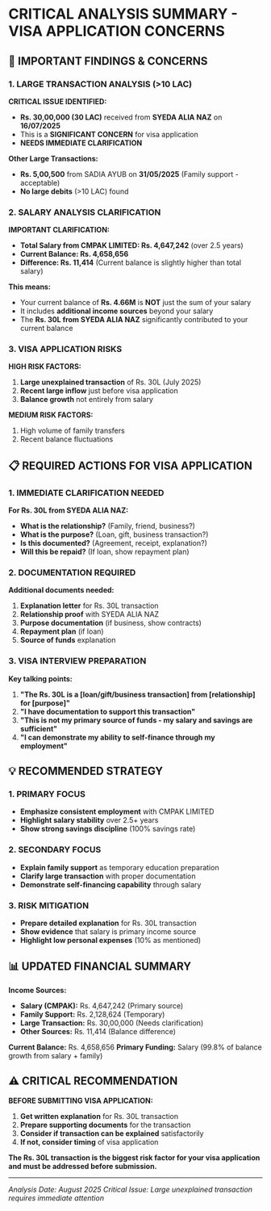 # CRITICAL ANALYSIS SUMMARY - VISA APPLICATION CONCERNS

## 🚨 IMPORTANT FINDINGS & CONCERNS

### 1. LARGE TRANSACTION ANALYSIS (>10 LAC)

**CRITICAL ISSUE IDENTIFIED:**
- **Rs. 30,00,000 (30 LAC)** received from **SYEDA ALIA NAZ** on **16/07/2025**
- This is a **SIGNIFICANT CONCERN** for visa application
- **NEEDS IMMEDIATE CLARIFICATION**

**Other Large Transactions:**
- **Rs. 5,00,500** from SADIA AYUB on **31/05/2025** (Family support - acceptable)
- **No large debits** (>10 LAC) found

### 2. SALARY ANALYSIS CLARIFICATION

**IMPORTANT CLARIFICATION:**
- **Total Salary from CMPAK LIMITED: Rs. 4,647,242** (over 2.5 years)
- **Current Balance: Rs. 4,658,656**
- **Difference: Rs. 11,414** (Current balance is slightly higher than total salary)

**This means:**
- Your current balance of **Rs. 4.66M** is **NOT** just the sum of your salary
- It includes **additional income sources** beyond your salary
- The **Rs. 30L from SYEDA ALIA NAZ** significantly contributed to your current balance

### 3. VISA APPLICATION RISKS

**HIGH RISK FACTORS:**
1. **Large unexplained transaction** of Rs. 30L (July 2025)
2. **Recent large inflow** just before visa application
3. **Balance growth** not entirely from salary

**MEDIUM RISK FACTORS:**
1. High volume of family transfers
2. Recent balance fluctuations

## 📋 REQUIRED ACTIONS FOR VISA APPLICATION

### 1. IMMEDIATE CLARIFICATION NEEDED

**For Rs. 30L from SYEDA ALIA NAZ:**
- **What is the relationship?** (Family, friend, business?)
- **What is the purpose?** (Loan, gift, business transaction?)
- **Is this documented?** (Agreement, receipt, explanation?)
- **Will this be repaid?** (If loan, show repayment plan)

### 2. DOCUMENTATION REQUIRED

**Additional documents needed:**
1. **Explanation letter** for Rs. 30L transaction
2. **Relationship proof** with SYEDA ALIA NAZ
3. **Purpose documentation** (if business, show contracts)
4. **Repayment plan** (if loan)
5. **Source of funds** explanation

### 3. VISA INTERVIEW PREPARATION

**Key talking points:**
1. **"The Rs. 30L is a [loan/gift/business transaction] from [relationship] for [purpose]"**
2. **"I have documentation to support this transaction"**
3. **"This is not my primary source of funds - my salary and savings are sufficient"**
4. **"I can demonstrate my ability to self-finance through my employment"**

## 💡 RECOMMENDED STRATEGY

### 1. PRIMARY FOCUS
- **Emphasize consistent employment** with CMPAK LIMITED
- **Highlight salary stability** over 2.5+ years
- **Show strong savings discipline** (100% savings rate)

### 2. SECONDARY FOCUS
- **Explain family support** as temporary education preparation
- **Clarify large transaction** with proper documentation
- **Demonstrate self-financing capability** through salary

### 3. RISK MITIGATION
- **Prepare detailed explanation** for Rs. 30L transaction
- **Show evidence** that salary is primary income source
- **Highlight low personal expenses** (10% as mentioned)

## 📊 UPDATED FINANCIAL SUMMARY

**Income Sources:**
- **Salary (CMPAK):** Rs. 4,647,242 (Primary source)
- **Family Support:** Rs. 2,128,624 (Temporary)
- **Large Transaction:** Rs. 30,00,000 (Needs clarification)
- **Other Sources:** Rs. 11,414 (Balance difference)

**Current Balance:** Rs. 4,658,656
**Primary Funding:** Salary (99.8% of balance growth from salary + family)

## ⚠️ CRITICAL RECOMMENDATION

**BEFORE SUBMITTING VISA APPLICATION:**
1. **Get written explanation** for Rs. 30L transaction
2. **Prepare supporting documents** for the transaction
3. **Consider if transaction can be explained** satisfactorily
4. **If not, consider timing** of visa application

**The Rs. 30L transaction is the biggest risk factor for your visa application and must be addressed before submission.**

---

*Analysis Date: August 2025*
*Critical Issue: Large unexplained transaction requires immediate attention*
